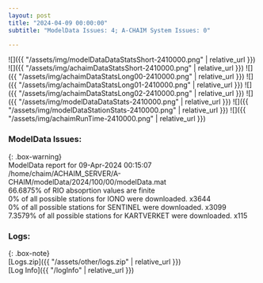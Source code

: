 ```yaml
---
layout: post
title: "2024-04-09 00:00:00"
subtitle: "ModelData Issues: 4; A-CHAIM System Issues: 0"

---
```


![]({{ "/assets/img/modelDataDataStatsShort-2410000.png" | relative_url }})
![]({{ "/assets/img/achaimDataStatsShort-2410000.png" | relative_url }})
![]({{ "/assets/img/achaimDataStatsLong00-2410000.png" | relative_url }})
![]({{ "/assets/img/achaimDataStatsLong01-2410000.png" | relative_url }})
![]({{ "/assets/img/achaimDataStatsLong02-2410000.png" | relative_url }})
![]({{ "/assets/img/modelDataDataStats-2410000.png" | relative_url }})
![]({{ "/assets/img/modelDataStationStats-2410000.png" | relative_url }})
![]({{ "/assets/img/achaimRunTime-2410000.png" | relative_url }})


### ModelData Issues:  
  
{: .box-warning}  
 ModelData report for 09-Apr-2024 00:15:07   
 /home/chaim/ACHAIM_SERVER/A-CHAIM/modelData/2024/100/00/modelData.mat   
 66.6875% of RIO absoprtion values are finite   
 0% of all possible stations for IONO were downloaded. x3644   
 0% of all possible stations for SENTINEL were downloaded. x3099   
 7.3579% of all possible stations for KARTVERKET were downloaded. x115   
  


### Logs:  
  
{: .box-note}  
[Logs.zip]({{ "/assets/other/logs.zip" | relative_url }})  
[Log Info]({{ "/logInfo" | relative_url }})  
